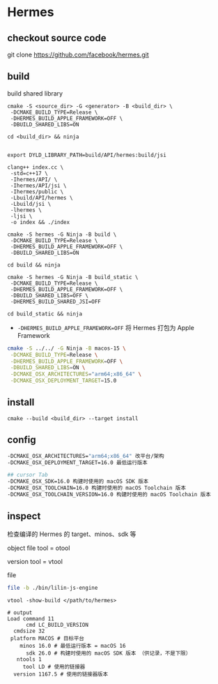 # Hermes

## checkout source code

git clone https://github.com/facebook/hermes.git

## build

build shared library

```shell
cmake -S <source_dir> -G <generator> -B <build_dir> \
 -DCMAKE_BUILD_TYPE=Release \
 -DHERMES_BUILD_APPLE_FRAMEWORK=OFF \
 -DBUILD_SHARED_LIBS=ON

cd <build_dir> && ninja


export DYLD_LIBRARY_PATH=build/API/hermes:build/jsi

clang++ index.cc \
 -std=c++17 \
 -Ihermes/API/ \
 -Ihermes/API/jsi \
 -Ihermes/public \
 -Lbuild/API/hermes \
 -Lbuild/jsi \
 -lhermes \
 -ljsi \
 -o index && ./index
```

```shell
cmake -S hermes -G Ninja -B build \
 -DCMAKE_BUILD_TYPE=Release \
 -DHERMES_BUILD_APPLE_FRAMEWORK=OFF \
 -DBUILD_SHARED_LIBS=ON

cd build && ninja

cmake -S hermes -G Ninja -B build_static \
 -DCMAKE_BUILD_TYPE=Release \
 -DHERMES_BUILD_APPLE_FRAMEWORK=OFF \
 -DBUILD_SHARED_LIBS=OFF \
 -DHERMES_BUILD_SHARED_JSI=OFF

cd build_static && ninja
```

- `-DHERMES_BUILD_APPLE_FRAMEWORK=OFF` 将 Hermes 打包为 Apple Framework


```bash
cmake -S ../../ -G Ninja -B macos-15 \
 -DCMAKE_BUILD_TYPE=Release \
 -DHERMES_BUILD_APPLE_FRAMEWORK=OFF \
 -DBUILD_SHARED_LIBS=ON \
 -DCMAKE_OSX_ARCHITECTURES="arm64;x86_64" \
 -DCMAKE_OSX_DEPLOYMENT_TARGET=15.0
```


## install

```shell
cmake --build <build_dir> --target install
```

## config

```bash
-DCMAKE_OSX_ARCHITECTURES="arm64;x86_64" 改平台/架构
-DCMAKE_OSX_DEPLOYMENT_TARGET=16.0 最低运行版本

## cursor Tab
-DCMAKE_OSX_SDK=16.0 构建时使用的 macOS SDK 版本
-DCMAKE_OSX_TOOLCHAIN=16.0 构建时使用的 macOS Toolchain 版本
-DCMAKE_OSX_TOOLCHAIN_VERSION=16.0 构建时使用的 macOS Toolchain 版本
```

## inspect

检查编译的 Hermes 的 target、minos、sdk 等

object file tool = otool

version tool = vtool

file

```bash
file -b ./bin/lilin-js-engine
```

```shell
vtool -show-build </path/to/hermes>

# output
Load command 11
      cmd LC_BUILD_VERSION
  cmdsize 32
 platform MACOS # 目标平台
    minos 16.0 # 最低运行版本 = macOS 16
      sdk 26.0 # 构建时使用的 macOS SDK 版本 （供记录，不是下限）
   ntools 1
     tool LD # 使用的链接器
  version 1167.5 # 使用的链接器版本
```
